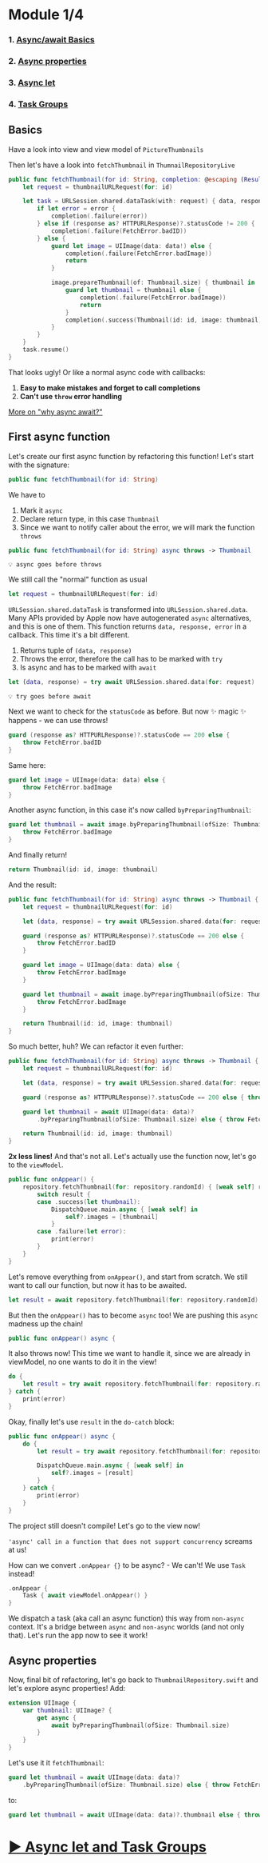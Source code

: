# Module 1/4

### 1. [Async/await Basics](https://github.com/timdolenko/asyncyawaitu/edit/master/1-Basics.md#basics)
### 2. [Async properties](https://github.com/timdolenko/asyncyawaitu/edit/master/1-Basics.md#async-properties)
### 3. [Async let](https://github.com/timdolenko/asyncyawaitu/blob/master/1-3-Task-Groups.md)
### 4. [Task Groups](https://github.com/timdolenko/asyncyawaitu/blob/master/1-3-Task-Groups.md#task-groups)

## Basics

Have a look into view and view model of `PictureThumbnails`

Then let's have a look into `fetchThumbnail` in `ThumnailRepositoryLive`

```swift
public func fetchThumbnail(for id: String, completion: @escaping (Result<Thumbnail, Error>) -> Void) {
    let request = thumbnailURLRequest(for: id)

    let task = URLSession.shared.dataTask(with: request) { data, response, error in
        if let error = error {
            completion(.failure(error))
        } else if (response as? HTTPURLResponse)?.statusCode != 200 {
            completion(.failure(FetchError.badID))
        } else {
            guard let image = UIImage(data: data!) else {
                completion(.failure(FetchError.badImage))
                return
            }

            image.prepareThumbnail(of: Thumbnail.size) { thumbnail in
                guard let thumbnail = thumbnail else {
                    completion(.failure(FetchError.badImage))
                    return
                }
                completion(.success(Thumbnail(id: id, image: thumbnail)))
            }
        }
    }
    task.resume()
}
```

That looks ugly! Or like a normal async code with callbacks:
1) **Easy to make mistakes and forget to call completions**
2) **Can't use `throw` error handling**

[More on "why async await?"](https://github.com/apple/swift-evolution/blob/main/proposals/0296-async-await.md#motivation-completion-handlers-are-suboptimal)

## First async function

Let's create our first async function by refactoring this function! Let's start with the signature:

```swift
public func fetchThumbnail(for id: String)
```

We have to 
1. Mark it `async`
2. Declare return type, in this case `Thumbnail`
3. Since we want to notify caller about the error, we will mark the function `throws`
```swift
public func fetchThumbnail(for id: String) async throws -> Thumbnail
```
```
💡 async goes before throws
```

We still call the "normal" function as usual
```swift
let request = thumbnailURLRequest(for: id)
```

`URLSession.shared.dataTask` is transformed into `URLSession.shared.data`.
Many APIs provided by Apple now have autogenerated `async` alternatives, and this is one of them.
This function returns `data, response, error` in a callback. This time it's a bit different.
1. Returns tuple of `(data, response)`
2. Throws the error, therefore the call has to be marked with `try`
3. Is async and has to be marked with `await`

```swift
let (data, response) = try await URLSession.shared.data(for: request)
```

```
💡 try goes before await
```

Next we want to check for the `statusCode` as before.
But now ✨ magic ✨ happens - we can use throws!
```swift
guard (response as? HTTPURLResponse)?.statusCode == 200 else {
    throw FetchError.badID
}
```
Same here:
```swift
guard let image = UIImage(data: data) else {
    throw FetchError.badImage
}
```
Another async function, in this case it's now called `byPreparingThumbnail`:
```swift
guard let thumbnail = await image.byPreparingThumbnail(ofSize: Thumbnail.size) else {
    throw FetchError.badImage
}
```
And finally return!
```swift
return Thumbnail(id: id, image: thumbnail)
```

And the result:
```swift
public func fetchThumbnail(for id: String) async throws -> Thumbnail {
    let request = thumbnailURLRequest(for: id)

    let (data, response) = try await URLSession.shared.data(for: request)

    guard (response as? HTTPURLResponse)?.statusCode == 200 else {
        throw FetchError.badID
    }

    guard let image = UIImage(data: data) else {
        throw FetchError.badImage
    }

    guard let thumbnail = await image.byPreparingThumbnail(ofSize: Thumbnail.size) else {
        throw FetchError.badImage
    }

    return Thumbnail(id: id, image: thumbnail)
}
```

So much better, huh? We can refactor it even further:
```swift
public func fetchThumbnail(for id: String) async throws -> Thumbnail {
    let request = thumbnailURLRequest(for: id)

    let (data, response) = try await URLSession.shared.data(for: request)

    guard (response as? HTTPURLResponse)?.statusCode == 200 else { throw FetchError.badID }

    guard let thumbnail = await UIImage(data: data)?
        .byPreparingThumbnail(ofSize: Thumbnail.size) else { throw FetchError.badImage }

    return Thumbnail(id: id, image: thumbnail)
}
```
**2x less lines!** And that's not all. Let's actually use the function now, let's go to the `viewModel`.

```swift
public func onAppear() {
    repository.fetchThumbnail(for: repository.randomId) { [weak self] result in
        switch result {
        case .success(let thumbnail):
            DispatchQueue.main.async { [weak self] in
                self?.images = [thumbnail]
            }
        case .failure(let error):
            print(error)
        }
    }
}
```

Let's remove everything from `onAppear()`, and start from scratch. We still want to call our function, but now it has to be awaited.
```swift
let result = await repository.fetchThumbnail(for: repository.randomId)
```
But then the `onAppear()` has to become `async` too! We are pushing this `async` madness up the chain!
```swift
public func onAppear() async {
```
It also throws now! This time we want to handle it, since we are already in viewModel, no one wants to do it in the view!
```swift
do {
    let result = try await repository.fetchThumbnail(for: repository.randomId)
} catch {
    print(error)
}
```
Okay, finally let's use `result` in the `do-catch` block:
```swift
public func onAppear() async {
    do {
        let result = try await repository.fetchThumbnail(for: repository.randomId)

        DispatchQueue.main.async { [weak self] in
            self?.images = [result]
        }
    } catch {
        print(error)
    }
}
```

The project still doesn't compile! Let's go to the view now!

`'async' call in a function that does not support concurrency` screams at us!

How can we convert `.onAppear {}` to be async? - We can't! We use `Task` instead!
```swift
.onAppear {
    Task { await viewModel.onAppear() }
}
```
We dispatch a task (aka call an async function) this way from `non-async` context. It's a bridge between `async` and `non-async` worlds (and not only that).
Let's run the app now to see it work!

## Async properties

Now, final bit of refactoring, let's go back to `ThumbnailRepository.swift` and let's explore async properties! Add:

```swift
extension UIImage {
    var thumbnail: UIImage? {
        get async {
            await byPreparingThumbnail(ofSize: Thumbnail.size)
        }
    }
}
```

Let's use it it `fetchThumbnail`:

```swift
guard let thumbnail = await UIImage(data: data)?
    .byPreparingThumbnail(ofSize: Thumbnail.size) else { throw FetchError.badImage }
```
to:
```swift
guard let thumbnail = await UIImage(data: data)?.thumbnail else { throw FetchError.badImage }
```

# [▶️ Async let and Task Groups](https://github.com/timdolenko/asyncyawaitu/blob/master/1-3-Task-Groups.md)
